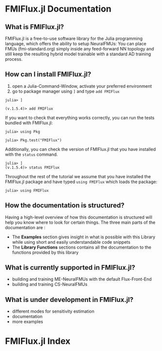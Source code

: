 
# FMIFlux.jl Documentation

## What is FMIFlux.jl?
FMIFlux.jl is a free-to-use software library for the Julia programming language, which offers the ability to setup NeuralFMUs: You can place FMUs (fmi-standard.org) simply inside any feed-forward NN topology and still keep the resulting hybrid model trainable with a standard AD training process.

## How can I install FMIFlux.jl?
1. open a Julia-Command-Window, activate your preferred environment
1. go to package manager using ```]``` and type ```add FMIFlux```
```
julia> ]

(v.1.5.4)> add FMIFlux
```

If you want to check that everything works correctly, you can run the tests bundled with FMIFlux.jl:
```
julia> using Pkg

julia> Pkg.test("FMIFlux")
```

Additionally, you can check the version of FMIFlux.jl that you have installed with the ```status``` command.
```
julia> ]
(v.1.5.4)> status FMIFlux
```

Throughout the rest of the tutorial we assume that you have installed the FMIFlux.jl package and have typed ```using FMIFlux``` which loads the package:

```
julia> using FMIFlux
```

## How the documentation is structured?
Having a high-level overview of how this documentation is structured will help you know where to look for certain things. The three main parts of the documentation are :
- The __Examples__ section gives insight in what is possible with this Library while using short and easily understandable code snippets
- The __Library Functions__ sections contains all the documentation to the functions provided by this library

## What is currently supported in FMIFlux.jl?
- building and training ME-NeuralFMUs with the default Flux-Front-End
- building and training CS-NeuralFMUs


## What is under development in FMIFlux.jl?
- different modes for sensitivity estimation
- documentation
- more examples

# FMIFlux.jl Index

```@index
```
